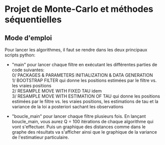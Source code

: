 # Projet de Monte-Carlo et méthodes séquentielles #

## Mode d'emploi ##

Pour lancer les algorithmes, il faut se rendre dans les deux principaux scripts python:

  - "main" pour lancer chaque filtre en exécutant les différentes parties de code suivantes:\
    0/ PACKAGES & PARAMETERS INITIALIZATION & DATA GENERATION\
    1/ BOOTSTRAP FILTER qui donne les positions estimées par le filtre vs. les vraies positions\
    2/ RESAMPLE MOVE WITH FIXED TAU idem\
    3/ RESAMPLE MOVE WITH ESTIMATION OF TAU qui donne les positions estimées par le filtre vs. les vraies positions, 
    les estimations de tau et la variance de la loi a posteriori sachant les observations
    
  - "boucle_main" pour lancer chaque filtre plusieurs fois.
    En lançant boucle_main, vous aurez Q = 100 itérations de chaque algorithme qui vont s'effectuer.
    Puis un graphique des distances comme dans le graphe des résultats va s'afficher ainsi que le graphique de la variance de       l'estimatieur   particulaire.
